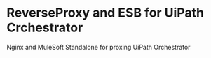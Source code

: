 # ReverseProxy and ESB for UiPath Crchestrator
Nginx and MuleSoft Standalone for proxing  UiPath Orchestrator
